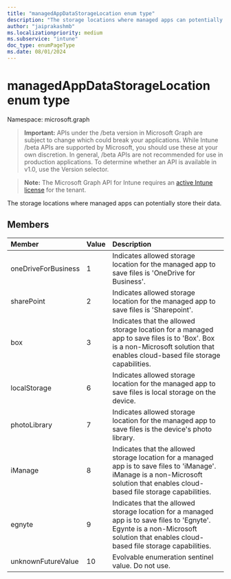 ```yaml
---
title: "managedAppDataStorageLocation enum type"
description: "The storage locations where managed apps can potentially store their data."
author: "jaiprakashmb"
ms.localizationpriority: medium
ms.subservice: "intune"
doc_type: enumPageType
ms.date: 08/01/2024
---
```


# managedAppDataStorageLocation enum type

Namespace: microsoft.graph

> **Important:** APIs under the /beta version in Microsoft Graph are subject to change which could break your applications. While Intune /beta APIs are supported by Microsoft, you should use these at your own discretion. In general, /beta APIs are not recommended for use in production applications. To determine whether an API is available in v1.0, use the Version selector.

> **Note:** The Microsoft Graph API for Intune requires an [active Intune license](https://go.microsoft.com/fwlink/?linkid=839381) for the tenant.

The storage locations where managed apps can potentially store their data.

## Members
|Member|Value|Description|
|:---|:---|:---|
|oneDriveForBusiness|1|Indicates allowed storage location for the managed app to save files is 'OneDrive for Business'.|
|sharePoint|2|Indicates allowed storage location for the managed app to save files is 'Sharepoint'.|
|box|3|Indicates that the allowed storage location for a managed app to save files is to 'Box'. Box is a non-Microsoft solution that enables cloud-based file storage capabilities.|
|localStorage|6|Indicates allowed storage location for the managed app to save files is local storage on the device.|
|photoLibrary|7|Indicates allowed storage location for the managed app to save files is the device's photo library.|
|iManage|8|Indicates that the allowed storage location for a managed app is to save files to 'iManage'. iManage is a non-Microsoft solution that enables cloud-based file storage capabilities.|
|egnyte|9|Indicates that the allowed storage location for a managed app is to save files to 'Egnyte'. Egynte is a non-Microsoft solution that enables cloud-based file storage capabilities.|
|unknownFutureValue|10|Evolvable enumeration sentinel value. Do not use.|